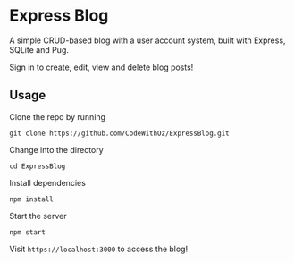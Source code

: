# Express Blog

A simple CRUD-based blog with a user account system, built with Express,
SQLite and Pug.

Sign in to create, edit, view and delete blog posts!

## Usage

Clone the repo by running

```
git clone https://github.com/CodeWithOz/ExpressBlog.git
```

Change into the directory

```
cd ExpressBlog
```

Install dependencies

```
npm install
```

Start the server

```
npm start
```

Visit `https://localhost:3000` to access the blog!
